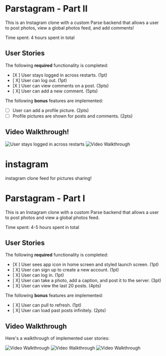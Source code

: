# Parstagram - Part II

This is an Instagram clone with a custom Parse backend that allows a user to post photos, view a global photos feed, and add comments!

Time spent: 4 hours spent in total

## User Stories

The following **required** functionality is completed:

- [X ] User stays logged in across restarts. (1pt)
- [ X] User can log out. (1pt)
- [X ] User can view comments on a post. (3pts)
- [ X] User can add a new comment. (5pts)

The following **bonus** features are implemented:

- [ ] User can add a profile picture. (2pts)
- [ ] Profile pictures are shown for posts and comments. (2pts)

## Video Walkthrough!

 
<img src='https://user-images.githubusercontent.com/88634981/159797084-2ae29169-0276-4f9c-82f1-54b72dc2fe55.gif' title='User stays logged in across restarts'/>



<img src='https://user-images.githubusercontent.com/88634981/158314981-48a078cf-8ece-429a-94d9-db508f0cdf2a.gif' title='Video Walkthrough' width='' alt='Video Walkthrough' />

# instagram
instagram clone feed for pictures sharing!
# Parstagram - Part I

This is an Instagram clone with a custom Parse backend that allows a user to post photos and view a global photos feed.

Time spent: 4-5 hours spent in total

## User Stories

The following **required** functionality is completed:

- [X ] User sees app icon in home screen and styled launch screen. (1pt)
- [ X] User can sign up to create a new account. (1pt)
- [ X] User can log in. (1pt)
- [ X] User can take a photo, add a caption, and post it to the server. (3pt)
- [ X] User can view the last 20 posts. (4pts)

The following **bonus** features are implemented:

- [ X] User can pull to refresh. (1pt)
- [ X] User can load past posts infinitely. (2pts)

## Video Walkthrough

Here's a walkthrough of implemented user stories:

<img src='https://user-images.githubusercontent.com/88634981/157228142-f0a7707e-8be1-4293-ac3c-886611d2bb25.mp4' title='Creating an account by signing up, scrolling through feed' width='' alt='Video Walkthrough' />

<img src='https://user-images.githubusercontent.com/88634981/157228353-10d6c996-a443-43ff-a2e0-2e3dd66e9f20.mp4' title='Logging back in, creating a new post and scrolling' width='' alt='Video Walkthrough' />

<img src='https://user-images.githubusercontent.com/88634981/157228512-3d9fc9b8-115a-4620-ad44-ecde88617acf.mp4' title='Reviewing Parse database' width='' alt='Video Walkthrough' />




